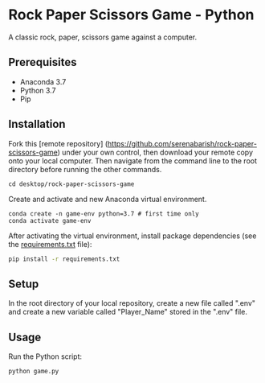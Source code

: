 # Rock Paper Scissors Game - Python

A classic rock, paper, scissors game against a computer.

## Prerequisites
* Anaconda 3.7
* Python 3.7
* Pip

## Installation
Fork this [remote repository] (https://github.com/serenabarish/rock-paper-scissors-game) under your own control, then download your remote copy onto your local computer. Then navigate from the command line to the root directory before running the other commands.
````
cd desktop/rock-paper-scissors-game
````

Create and activate and new Anaconda virtual environment.
````
conda create -n game-env python=3.7 # first time only
conda activate game-env
````
After activating the virtual environment, install package dependencies (see the [requirements.txt](/requirements.txt) file):
````sh
pip install -r requirements.txt
````

## Setup
In the root directory of your local repository, create a new file called ".env" and create a new variable called "Player_Name" stored in the ".env" file.

## Usage
Run the Python script:
````
python game.py
````